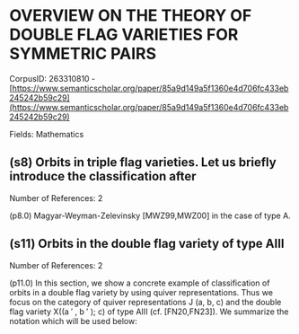 # OVERVIEW ON THE THEORY OF DOUBLE FLAG VARIETIES FOR SYMMETRIC PAIRS

CorpusID: 263310810 - [https://www.semanticscholar.org/paper/85a9d149a5f1360e4d706fc433eb245242b59c29](https://www.semanticscholar.org/paper/85a9d149a5f1360e4d706fc433eb245242b59c29)

Fields: Mathematics

## (s8) Orbits in triple flag varieties. Let us briefly introduce the classification after
Number of References: 2

(p8.0) Magyar-Weyman-Zelevinsky [MWZ99,MWZ00] in the case of type A.
## (s11) Orbits in the double flag variety of type AIII
Number of References: 2

(p11.0) In this section, we show a concrete example of classification of orbits in a double flag variety by using quiver representations. Thus we focus on the category of quiver representations J (a, b, c) and the double flag variety X((a ′ , b ′ ); c) of type AIII (cf. [FN20,FN23]). We summarize the notation which will be used below:
